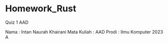 # Homework_Rust
Quiz 1 AAD

Nama : Intan Naurah Khairani
Mata Kuliah : AAD
Prodi : Ilmu Komputer 2023 A
